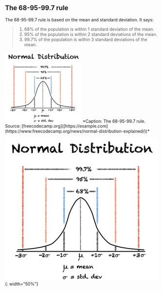 ## The 68-95-99.7 rule

The 68-95-99.7 rule is based on the mean and standard deviation. It says:
> 1. 68% of the population is within 1 standard deviation of the mean.
> 2. 95% of the population is within 2 standard deviations of the mean.
> 3. 99.7% of the population is within 3 standard deviations of the mean.

<img src="images/normal_dist_68_95_99-7_rule.jpg" alt="The 68-95-99.7 rule" style="width: 50%;">
*Caption: The 68-95-99.7 rule. Source: [freecodecamp.org]([https://example.com](https://www.freecodecamp.org/news/normal-distribution-explained/))*

![The 68-95-99.7 rule](images/normal_dist_68_95_99-7_rule.jpg){: width="50%"}

[images/normal_dist_68_95_99-7_rule.jpg]: https://www.freecodecamp.org/news/normal-distribution-explained/ "Source: Example Website[](https://example.com)"
